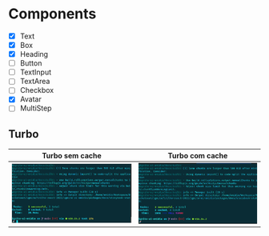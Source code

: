 # Components

- [x] Text
- [x] Box
- [x] Heading
- [ ] Button
- [ ] TextInput
- [ ] TextArea
- [ ] Checkbox
- [x] Avatar
- [ ] MultiStep

## Turbo

| Turbo sem cache                                      	| Turbo com cache                                      	|
|------------------------------------------------------	|------------------------------------------------------	|
| ![]( ./.github/img/turbo/turbo-build-sem-cache.png ) 	| ![]( ./.github/img/turbo/turbo-build-com-cache.png ) 	|